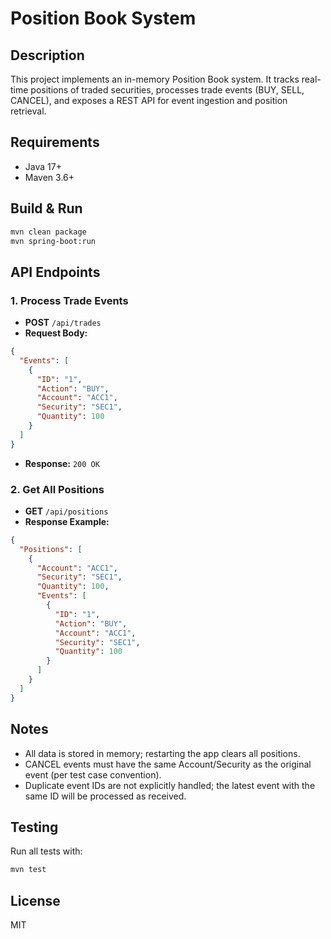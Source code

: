 # Position Book System

## Description

This project implements an in-memory Position Book system. It tracks real-time positions of traded securities, processes trade events (BUY, SELL, CANCEL), and exposes a REST API for event ingestion and position retrieval.

## Requirements

- Java 17+
- Maven 3.6+

## Build & Run

```sh
mvn clean package
mvn spring-boot:run
```

## API Endpoints

### 1. Process Trade Events

- **POST** `/api/trades`
- **Request Body:**

```json
{
  "Events": [
    {
      "ID": "1",
      "Action": "BUY",
      "Account": "ACC1",
      "Security": "SEC1",
      "Quantity": 100
    }
  ]
}
```

- **Response:** `200 OK`

### 2. Get All Positions

- **GET** `/api/positions`
- **Response Example:**

```json
{
  "Positions": [
    {
      "Account": "ACC1",
      "Security": "SEC1",
      "Quantity": 100,
      "Events": [
        {
          "ID": "1",
          "Action": "BUY",
          "Account": "ACC1",
          "Security": "SEC1",
          "Quantity": 100
        }
      ]
    }
  ]
}
```

## Notes

- All data is stored in memory; restarting the app clears all positions.
- CANCEL events must have the same Account/Security as the original event (per test case convention).
- Duplicate event IDs are not explicitly handled; the latest event with the same ID will be processed as received.

## Testing

Run all tests with:

```sh
mvn test
```

## License

MIT
